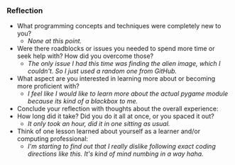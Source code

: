 ### Reflection

* What programming concepts and techniques were completely new to you? 
  * _None at this point._
* Were there roadblocks or issues you needed to spend more time or seek help with? How did you overcome those?
  * _The only issue I had this time was finding the alien image, which I couldn't. So I just used a random one from GitHub._
* What aspect are you interested in learning more about or becoming more proficient with?
  * _I feel like I would like to learn more about the actual pygame module because its kind of a blackbox to me._
* Conclude your reflection with thoughts about the overall experience: 
* How long did it take? Did you do it all at once, or you spaced it out?
  * _It only took an hour, did it in one sitting as usual._
* Think of one lesson learned about yourself as a learner and/or computing professional:
  * _I'm starting to find out that I really dislike following exact coding directions like this. It's kind of mind
  numbing in a way haha._


